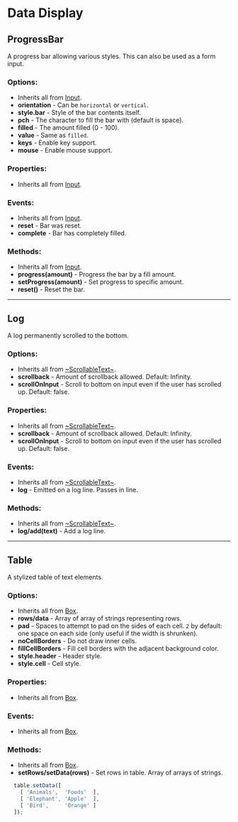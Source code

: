 
# Data Display


## ProgressBar

A progress bar allowing various styles. This can also be used as a form input.

### Options:

- Inherits all from [Input](objects/forms.md#input).
- __orientation__ - Can be `horizontal` or `vertical`.
- __style.bar__ - Style of the bar contents itself.
- __pch__ - The character to fill the bar with (default is space).
- __filled__ - The amount filled (0 - 100).
- __value__ - Same as `filled`.
- __keys__ - Enable key support.
- __mouse__ - Enable mouse support.

### Properties:

- Inherits all from [Input](objects/forms.md#input).

### Events:

- Inherits all from [Input](objects/forms.md#input).
- __reset__ - Bar was reset.
- __complete__ - Bar has completely filled.

### Methods:

- Inherits all from [Input](objects/forms.md#input).
- __progress(amount)__ - Progress the bar by a fill amount.
- __setProgress(amount)__ - Set progress to specific amount.
- __reset()__ - Reset the bar.

----
## Log

A log permanently scrolled to the bottom.

### Options:

- Inherits all from [~ScrollableText~](objects/deprecated.md#scrollabletext).
- __scrollback__ - Amount of scrollback allowed. Default: Infinity.
- __scrollOnInput__ - Scroll to bottom on input even if the user has scrolled
  up. Default: false.

### Properties:

- Inherits all from [~ScrollableText~](objects/deprecated.md#scrollabletext).
- __scrollback__ - Amount of scrollback allowed. Default: Infinity.
- __scrollOnInput__ - Scroll to bottom on input even if the user has scrolled
  up. Default: false.

### Events:

- Inherits all from [~ScrollableText~](objects/deprecated.md#scrollabletext).
- __log__ - Emitted on a log line. Passes in line.

### Methods:

- Inherits all from [~ScrollableText~](objects/deprecated.md#scrollabletext).
- __log/add(text)__ - Add a log line.

----
## Table

A stylized table of text elements.

### Options:

- Inherits all from [Box](objects/boxes.md#box).
- __rows/data__ - Array of array of strings representing rows.
- __pad__ - Spaces to attempt to pad on the sides of each cell. `2` by default:
  one space on each side (only useful if the width is shrunken).
- __noCellBorders__ - Do not draw inner cells.
- __fillCellBorders__ - Fill cell borders with the adjacent background color.
- __style.header__ - Header style.
- __style.cell__ - Cell style.

### Properties:

- Inherits all from [Box](objects/boxes.md#box).

### Events:

- Inherits all from [Box](objects/boxes.md#box).

### Methods:

- Inherits all from [Box](objects/boxes.md#box).
- __setRows/setData(rows)__ - Set rows in table. Array of arrays of strings.
``` js
  table.setData([
    [ 'Animals',  'Foods'  ],
    [ 'Elephant', 'Apple'  ],
    [ 'Bird',     'Orange' ]
  ]);
```

